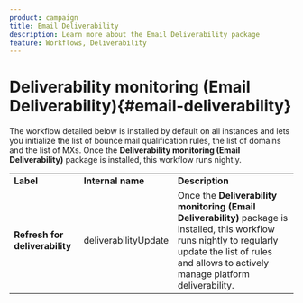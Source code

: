 ```yaml
---
product: campaign
title: Email Deliverability
description: Learn more about the Email Deliverability package
feature: Workflows, Deliverability
---
```


# Deliverability monitoring (Email Deliverability){#email-deliverability}

The workflow detailed below is installed by default on all instances and lets you initialize the list of bounce mail qualification rules, the list of domains and the list of MXs. Once the **Deliverability monitoring (Email Deliverability)** package is installed, this workflow runs nightly. 
<table> 
 <tbody> 
  <tr> 
   <td> <strong>Label</strong><br /> </td> 
   <td> <strong>Internal name</strong><br /> </td> 
   <td> <strong>Description</strong><br /> </td> 
  </tr> 
  <tr> 
   <td> <strong>Refresh for deliverability</strong><br /> </td> 
   <td> <span class="uicontrol">deliverabilityUpdate</span> <br /> </td> 
   <td>  Once the <strong>Deliverability monitoring (Email Deliverability)</strong> package is installed, this workflow runs nightly to regularly update the list of rules and allows to actively manage platform deliverability.<br /> </td> 
  </tr> 
 </tbody> 
</table>

